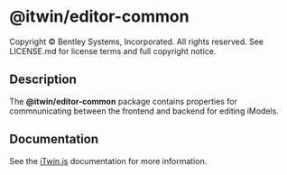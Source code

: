 # @itwin/editor-common

Copyright © Bentley Systems, Incorporated. All rights reserved. See LICENSE.md for license terms and full copyright notice.

## Description

The __@itwin/editor-common__ package contains properties for commnunicating between the frontend and backend for editing iModels.

## Documentation

See the [iTwin.js](https://www.itwinjs.org) documentation for more information.

